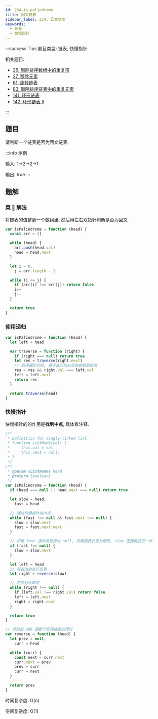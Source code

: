 ```yaml
---
id: 234-is-palindrome
title: 回文链表
sidebar_label: 234. 回文链表
keywords:
  - 链表
  - 快慢指针
---
```


:::success Tips
题目类型: 链表, 快慢指针

相关题目:

- [26. 删除排序数组中的重复项](/leetcode/easy/26-remove-duplicates)
- [27. 移除元素](/leetcode/easy/27-remove-element)
- [61. 旋转链表](/leetcode/medium/61-rotate-right)
- [83. 删除排序链表中的重复元素](/leetcode/easy/83-delete-duplicates)
- [141. 环形链表](/leetcode/easy/141-has-cycle)
- [142. 环形链表 II](/leetcode/medium/142-detect-cycle)

:::

## 题目

请判断一个链表是否为回文链表.

:::info 示例

输入: 1->2->2->1

输出: true
:::

## 题解

### 菜 🐔 解法

将链表的值整到一个数组里, 然后用左右双指针判断是否为回文.

```ts
var isPalindrome = function (head) {
  const arr = []

  while (head) {
    arr.push(head.val)
    head = head.next
  }

  let i = 0,
    j = arr.length - 1

  while (i <= j) {
    if (arr[i] !== arr[j]) return false
    i++
    j--
  }

  return true
}
```

### 使用递归

```ts
var isPalindrome = function (head) {
  let left = head

  var traverse = function (right) {
    if (right === null) return true
    let res = traverse(right.next)
    // 后序遍历代码, 基于此可以从后到前获取链表
    res = res && right.val === left.val
    left = left.next
    return res
  }

  return traverse(head)
}
```

### 快慢指针

快慢指针的的作用是**找到中点**, 具体看注释.

```ts
/**
 * Definition for singly-linked list.
 * function ListNode(val) {
 *     this.val = val;
 *     this.next = null;
 * }
 */
/**
 * @param {ListNode} head
 * @return {boolean}
 */
var isPalindrome = function (head) {
  if (head === null || head.next === null) return true

  let slow = head,
    fast = head

  // 通过快慢指针找中点
  while (fast !== null && fast.next !== null) {
    slow = slow.next
    fast = fast.next.next
  }

  // 如果 fast 指针没有指向 null, 说明链表长度为奇数, slow 还要再前进一步
  if (fast !== null) {
    slow = slow.next
  }

  let left = head
  // 将右边的进行反转
  let right = reverse(slow)

  // 左右对比即可
  while (right !== null) {
    if (left.val !== right.val) return false
    left = left.next
    right = right.next
  }

  return true
}

// 仍然是 206 题那个反转链表的代码
var reverse = function (head) {
  let prev = null,
    curr = head

  while (curr) {
    const next = curr.next
    curr.next = prev
    prev = curr
    curr = next
  }

  return prev
}
```

时间复杂度: O(n)

空间复杂度: O(1)
